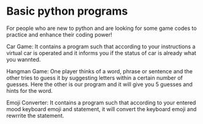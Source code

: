 # Basic python programs
For people who are new to python and are looking for some game codes to practice and enhance their coding power!

Car Game: It contains a program such that according to your instructions a virtual car is operated and it informs you if the status of car is already what you wannted.

Hangman Game: One player thinks of a word, phrase or sentence and the other tries to guess it by suggesting letters within a certain number of guesses. Here the other is our program and it will give you 5 guesses and hints for the word. 

Emoji Converter: It contains a program such that according to your entered mood keyboard emoji and statement, it will convert the keyboard emoji and rewrrite the statement.

